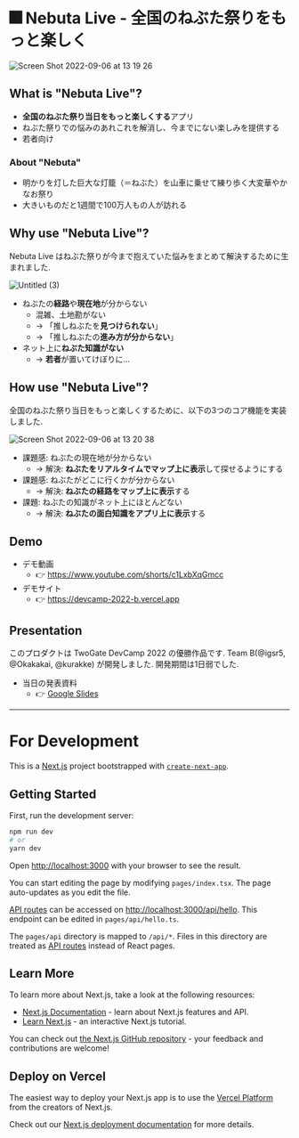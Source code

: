 # 🎆 Nebuta Live - 全国のねぶた祭りをもっと楽しく
![Screen Shot 2022-09-06 at 13 19 26](https://user-images.githubusercontent.com/66525257/188551530-73356d10-63ab-491b-a0c8-50c198d4ffa1.png)

## What is "Nebuta Live"?

- **全国のねぶた祭り当日をもっと楽しくする**アプリ
- ねぶた祭りでの悩みのあれこれを解消し、今までにない楽しみを提供する
- 若者向け

### About "Nebuta"
- 明かりを灯した巨大な灯籠（＝ねぶた）を山車に乗せて練り歩く大変華やかなお祭り
- 大きいものだと1週間で100万人もの人が訪れる

## Why use "Nebuta Live"?
Nebuta Live はねぶた祭りが今まで抱えていた悩みをまとめて解決するために生まれました.

![Untitled (3)](https://user-images.githubusercontent.com/66525257/188551968-704bd3b3-2d72-482b-9f77-afd8f0d771ec.png)

- ねぶたの**経路**や**現在地**が分からない
    - 混雑、土地勘がない
    - → 「推しねぶたを**見つけられない**」
    - → 「推しねぶたの**進み方が分からない**」
- ネット上に**ねぶた知識がない**
    - → **若者**が置いてけぼりに...

## How use "Nebuta Live"?

全国のねぶた祭り当日をもっと楽しくするために、以下の3つのコア機能を実装しました.

![Screen Shot 2022-09-06 at 13 20 38](https://user-images.githubusercontent.com/66525257/188552170-1b0da664-03e0-4307-a9d7-41d7932839db.png)

- 課題感: ねぶたの現在地が分からない
    - → 解決: **ねぶたをリアルタイムでマップ上に表示**して探せるようにする
- 課題感: ねぶたがどこに行くかが分からない
    - → 解決: **ねぶたの経路をマップ上に表示**する
- 課題: ねぶたの知識がネット上にほとんどない
    - → 解決: **ねぶたの面白知識をアプリ上に表示**する

## Demo
- デモ動画 
  - 👉 https://www.youtube.com/shorts/c1LxbXqGmcc
- デモサイト
  - 👉 https://devcamp-2022-b.vercel.app

## Presentation
このプロダクトは TwoGate DevCamp 2022 の優勝作品です. Team B(@igsr5, @Okakakai, @kurakke) が開発しました. 開発期間は1日弱でした.
- 当日の発表資料
  - 👉 [Google Slides](https://docs.google.com/presentation/d/1Ps0Dgrg1-0yKN_kXMSFiyzVYyPG_QHGxxxS0ckuh0S8/edit?usp=sharing)

---

# For Development

This is a [Next.js](https://nextjs.org/) project bootstrapped with [`create-next-app`](https://github.com/vercel/next.js/tree/canary/packages/create-next-app).

## Getting Started

First, run the development server:

```bash
npm run dev
# or
yarn dev
```

Open [http://localhost:3000](http://localhost:3000) with your browser to see the result.

You can start editing the page by modifying `pages/index.tsx`. The page auto-updates as you edit the file.

[API routes](https://nextjs.org/docs/api-routes/introduction) can be accessed on [http://localhost:3000/api/hello](http://localhost:3000/api/hello). This endpoint can be edited in `pages/api/hello.ts`.

The `pages/api` directory is mapped to `/api/*`. Files in this directory are treated as [API routes](https://nextjs.org/docs/api-routes/introduction) instead of React pages.

## Learn More

To learn more about Next.js, take a look at the following resources:

- [Next.js Documentation](https://nextjs.org/docs) - learn about Next.js features and API.
- [Learn Next.js](https://nextjs.org/learn) - an interactive Next.js tutorial.

You can check out [the Next.js GitHub repository](https://github.com/vercel/next.js/) - your feedback and contributions are welcome!


## Deploy on Vercel

The easiest way to deploy your Next.js app is to use the [Vercel Platform](https://vercel.com/new?utm_medium=default-template&filter=next.js&utm_source=create-next-app&utm_campaign=create-next-app-readme) from the creators of Next.js.

Check out our [Next.js deployment documentation](https://nextjs.org/docs/deployment) for more details.

